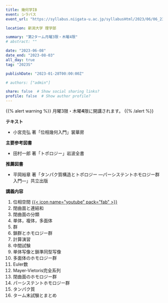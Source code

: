 ```yaml
---
title: 幾何学IB
event: シラバス
event_url: "https://syllabus.niigata-u.ac.jp/syllabusHtml/2023/06/06_232S1526_ja_JP.html"

location: 新潟大学 理学部

summary: "第2ターム月曜3限・木曜4限"
# abstract: ""

date: "2023-06-08"
date_end: "2023-08-03"
all_day: true
tag: "2023S"

publishDate: "2023-01-28T00:00:00Z"

# authors: ["admin"]

share: false  # Show social sharing links?
profile: false  # Show author profile?
---
```

{{% alert warning %}}
月曜3限・木曜**4**限に開講されます。
{{% /alert %}}

**テキスト**
- 小宮克弘 著「位相幾何入門」裳華房

**主要参考図書**
- 田村一郎 著「トポロジー」岩波全書

**推薦図書**
- 平岡裕章 著「タンパク質構造とトポロジー ―パーシステントホモロジー群入門―」共立出版

**講義内容**
1. 位相空間
	[{{< icon name="youtube" pack="fab" >}}](https://youtu.be/AVtP3n4EoFs)
2. 閉曲面と連結和
3. 閉曲面の分類
4. 単体，複体，多面体
5. 群
6. 鎖群とホモロジー群
7. 計算演習
8. 中間試験
9. 単体写像と鎖準同型写像
10. 多面体のホモロジー群
11. Euler数
12. Mayer-Vietoris完全系列
13. 閉曲面のホモロジー群
14. パーシステントホモロジー群
15. タンパク質
16. ターム末試験とまとめ
